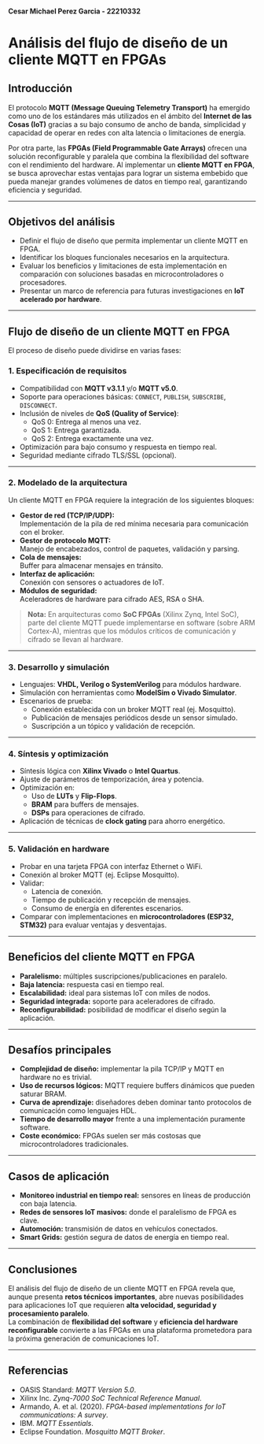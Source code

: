 #### Cesar Michael Perez Garcia - 22210332

# Análisis del flujo de diseño de un cliente MQTT en FPGAs

## Introducción
El protocolo **MQTT (Message Queuing Telemetry Transport)** ha emergido como uno de los estándares más utilizados en el ámbito del **Internet de las Cosas (IoT)** gracias a su bajo consumo de ancho de banda, simplicidad y capacidad de operar en redes con alta latencia o limitaciones de energía.  

Por otra parte, las **FPGAs (Field Programmable Gate Arrays)** ofrecen una solución reconfigurable y paralela que combina la flexibilidad del software con el rendimiento del hardware. Al implementar un **cliente MQTT en FPGA**, se busca aprovechar estas ventajas para lograr un sistema embebido que pueda manejar grandes volúmenes de datos en tiempo real, garantizando eficiencia y seguridad.

---

## Objetivos del análisis
- Definir el flujo de diseño que permita implementar un cliente MQTT en FPGA.  
- Identificar los bloques funcionales necesarios en la arquitectura.  
- Evaluar los beneficios y limitaciones de esta implementación en comparación con soluciones basadas en microcontroladores o procesadores.  
- Presentar un marco de referencia para futuras investigaciones en **IoT acelerado por hardware**.  

---

## Flujo de diseño de un cliente MQTT en FPGA

El proceso de diseño puede dividirse en varias fases:

### 1. Especificación de requisitos
- Compatibilidad con **MQTT v3.1.1** y/o **MQTT v5.0**.  
- Soporte para operaciones básicas: `CONNECT`, `PUBLISH`, `SUBSCRIBE`, `DISCONNECT`.  
- Inclusión de niveles de **QoS (Quality of Service)**:  
  - QoS 0: Entrega al menos una vez.  
  - QoS 1: Entrega garantizada.  
  - QoS 2: Entrega exactamente una vez.  
- Optimización para bajo consumo y respuesta en tiempo real.  
- Seguridad mediante cifrado TLS/SSL (opcional).  

---

### 2. Modelado de la arquitectura
Un cliente MQTT en FPGA requiere la integración de los siguientes bloques:

- **Gestor de red (TCP/IP/UDP):**  
  Implementación de la pila de red mínima necesaria para comunicación con el broker.  
- **Gestor de protocolo MQTT:**  
  Manejo de encabezados, control de paquetes, validación y parsing.  
- **Cola de mensajes:**  
  Buffer para almacenar mensajes en tránsito.  
- **Interfaz de aplicación:**  
  Conexión con sensores o actuadores de IoT.  
- **Módulos de seguridad:**  
  Aceleradores de hardware para cifrado AES, RSA o SHA.  

> **Nota:** En arquitecturas como **SoC FPGAs** (Xilinx Zynq, Intel SoC), parte del cliente MQTT puede implementarse en software (sobre ARM Cortex-A), mientras que los módulos críticos de comunicación y cifrado se llevan al hardware.

---

### 3. Desarrollo y simulación
- Lenguajes: **VHDL, Verilog o SystemVerilog** para módulos hardware.  
- Simulación con herramientas como **ModelSim o Vivado Simulator**.  
- Escenarios de prueba:  
  - Conexión establecida con un broker MQTT real (ej. Mosquitto).  
  - Publicación de mensajes periódicos desde un sensor simulado.  
  - Suscripción a un tópico y validación de recepción.  

---

### 4. Síntesis y optimización
- Síntesis lógica con **Xilinx Vivado** o **Intel Quartus**.  
- Ajuste de parámetros de temporización, área y potencia.  
- Optimización en:
  - Uso de **LUTs** y **Flip-Flops**.  
  - **BRAM** para buffers de mensajes.  
  - **DSPs** para operaciones de cifrado.  
- Aplicación de técnicas de **clock gating** para ahorro energético.  

---

### 5. Validación en hardware
- Probar en una tarjeta FPGA con interfaz Ethernet o WiFi.  
- Conexión al broker MQTT (ej. Eclipse Mosquitto).  
- Validar:  
  - Latencia de conexión.  
  - Tiempo de publicación y recepción de mensajes.  
  - Consumo de energía en diferentes escenarios.  
- Comparar con implementaciones en **microcontroladores (ESP32, STM32)** para evaluar ventajas y desventajas.  

---

## Beneficios del cliente MQTT en FPGA
- **Paralelismo:** múltiples suscripciones/publicaciones en paralelo.  
- **Baja latencia:** respuesta casi en tiempo real.  
- **Escalabilidad:** ideal para sistemas IoT con miles de nodos.  
- **Seguridad integrada:** soporte para aceleradores de cifrado.  
- **Reconfigurabilidad:** posibilidad de modificar el diseño según la aplicación.  

---

## Desafíos principales
- **Complejidad de diseño:** implementar la pila TCP/IP y MQTT en hardware no es trivial.  
- **Uso de recursos lógicos:** MQTT requiere buffers dinámicos que pueden saturar BRAM.  
- **Curva de aprendizaje:** diseñadores deben dominar tanto protocolos de comunicación como lenguajes HDL.  
- **Tiempo de desarrollo mayor** frente a una implementación puramente software.  
- **Coste económico:** FPGAs suelen ser más costosas que microcontroladores tradicionales.  

---

## Casos de aplicación
- **Monitoreo industrial en tiempo real:** sensores en líneas de producción con baja latencia.  
- **Redes de sensores IoT masivos:** donde el paralelismo de FPGA es clave.  
- **Automoción:** transmisión de datos en vehículos conectados.  
- **Smart Grids:** gestión segura de datos de energía en tiempo real.  

---

## Conclusiones
El análisis del flujo de diseño de un cliente MQTT en FPGA revela que, aunque presenta **retos técnicos importantes**, abre nuevas posibilidades para aplicaciones IoT que requieren **alta velocidad, seguridad y procesamiento paralelo**.  
La combinación de **flexibilidad del software** y **eficiencia del hardware reconfigurable** convierte a las FPGAs en una plataforma prometedora para la próxima generación de comunicaciones IoT.  

---

## Referencias
- OASIS Standard: *MQTT Version 5.0*.  
- Xilinx Inc. *Zynq-7000 SoC Technical Reference Manual*.  
- Armando, A. et al. (2020). *FPGA-based implementations for IoT communications: A survey*.  
- IBM. *MQTT Essentials*.  
- Eclipse Foundation. *Mosquitto MQTT Broker*.  

